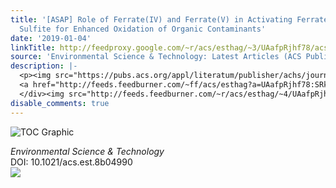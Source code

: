 ```yaml
---
title: '[ASAP] Role of Ferrate(IV) and Ferrate(V) in Activating Ferrate(VI) by Calcium
  Sulfite for Enhanced Oxidation of Organic Contaminants'
date: '2019-01-04'
linkTitle: http://feedproxy.google.com/~r/acs/esthag/~3/UAafpRjhf78/acs.est.8b04990
source: 'Environmental Science & Technology: Latest Articles (ACS Publications)'
description: |-
  <p><img src="https://pubs.acs.org/appl/literatum/publisher/achs/journals/content/esthag/0/esthag.ahead-of-print/acs.est.8b04990/20190103/images/medium/es-2018-04990h_0006.gif" alt="TOC Graphic"/></p><div><cite>Environmental Science & Technology</cite></div><div>DOI: 10.1021/acs.est.8b04990</div><div class="feedflare">
  <a href="http://feeds.feedburner.com/~ff/acs/esthag?a=UAafpRjhf78:SRkAqlIZRN8:yIl2AUoC8zA"><img src="http://feeds.feedburner.com/~ff/acs/esthag?d=yIl2AUoC8zA" border="0"></img></a>
  </div><img src="http://feeds.feedburner.com/~r/acs/esthag/~4/UAafpRjhf78" height="1" width="1" ...
disable_comments: true
---
```

<p><img src="https://pubs.acs.org/appl/literatum/publisher/achs/journals/content/esthag/0/esthag.ahead-of-print/acs.est.8b04990/20190103/images/medium/es-2018-04990h_0006.gif" alt="TOC Graphic"/></p><div><cite>Environmental Science & Technology</cite></div><div>DOI: 10.1021/acs.est.8b04990</div><div class="feedflare">
<a href="http://feeds.feedburner.com/~ff/acs/esthag?a=UAafpRjhf78:SRkAqlIZRN8:yIl2AUoC8zA"><img src="http://feeds.feedburner.com/~ff/acs/esthag?d=yIl2AUoC8zA" border="0"></img></a>
</div><img src="http://feeds.feedburner.com/~r/acs/esthag/~4/UAafpRjhf78" height="1" width="1" ...